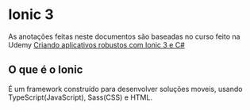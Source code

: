 # Ionic 3

As anotações feitas neste documentos são baseadas no curso feito na Udemy [Criando aplicativos robustos com Ionic 3 e C#](https://www.udemy.com/course/criando-aplicativos-robustos-com-ionic/learn/lecture/9153244#overview)

## O que é o Ionic
É um framework construído para desenvolver soluções moveis, usando TypeScript(JavaScript), Sass(CSS) e HTML.


